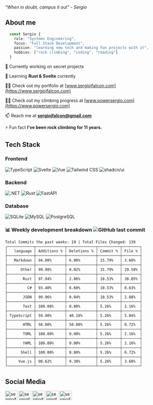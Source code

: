 *"When in doubt, campus it out" - Sergio*

## About me
```typescript
  const Sergio {
    role: "Systems Engineering",
    focus: "Full Stack Development",
    passion: "learning new tech and making fun projects with it",
    hobbies: ["rock climbing", "coding", "reading"]
  }
```

🔭 Currently working on secret projects

🌱 Learning **Rust & Svelte** currently

👨‍💻 Check out my portfolio at [www.sergiojfalcon.com](https://www.sergiojfalcon.com)

👨‍💻 Check out my climbing progress at [www.powersergio.com](https://www.powersergio.com)

📫 Reach me at **sergiojfalcon@gmail.com**

⚡ Fun fact **I've been rock climbing for 11 years.**

## Tech Stack

### Frontend

![TypeScript](https://img.shields.io/badge/typescript-icon?style=for-the-badge&logo=typescript&color=%23555555)
![Svelte](https://img.shields.io/badge/svelte-icon?style=for-the-badge&logo=svelte&color=%23555555)
![Vue](https://img.shields.io/badge/vue.js-icon?style=for-the-badge&logo=vue.js&color=%23555555)
![Tailwind CSS](https://img.shields.io/badge/tailwindcss-icon?style=for-the-badge&logo=tailwindcss&color=%23555555)
![shadcn/ui](https://img.shields.io/badge/shadcn%2Fui-icon?style=for-the-badge&logo=shadcn%2Fui&color=%23555555)

### Backend

![.NET](https://img.shields.io/badge/.net-icon?style=for-the-badge&logo=.net&color=%23555555)
![Rust](https://img.shields.io/badge/rust-icon?style=for-the-badge&logo=rust&color=%23555555)
![FastAPI](https://img.shields.io/badge/FastAPI-icon?style=for-the-badge&logo=fastapi&color=%23555555)

### Database

![SQLite](https://img.shields.io/badge/sqlite-icon?style=for-the-badge&logo=sqlite&color=%23555555)
![MySQL](https://img.shields.io/badge/mysql-icon?style=for-the-badge&logo=mysql&color=%23555555)
![PostgreSQL](https://img.shields.io/badge/postgresql-icon?style=for-the-badge&logo=postgresql&color=%23555555)

### 📊 Weekly development breakdown ![GitHub last commit](https://img.shields.io/github/last-commit/sergiojfalcon/sergiojfalcon)

```txt
Total Commits the past weeks: 19 | Total Files Changed: 139
┌────────────┬─────────────┬─────────────┬──────────┬────────┐
│   language │ Additions % │ Deletions % │ Commit % │ File % │
├────────────┼─────────────┼─────────────┼──────────┼────────┤
│   Markdown │ 94.00%      │ 6.00%       │ 15.79%   │ 3.60%  │
├────────────┼─────────────┼─────────────┼──────────┼────────┤
│      Other │ 99.98%      │ 0.02%       │ 15.79%   │ 29.50% │
├────────────┼─────────────┼─────────────┼──────────┼────────┤
│       Rust │ 97.94%      │ 2.06%       │ 10.53%   │ 38.85% │
├────────────┼─────────────┼─────────────┼──────────┼────────┤
│         C# │ 93.40%      │ 6.60%       │ 10.53%   │ 8.63%  │
├────────────┼─────────────┼─────────────┼──────────┼────────┤
│       JSON │ 99.96%      │ 0.04%       │ 10.53%   │ 2.88%  │
├────────────┼─────────────┼─────────────┼──────────┼────────┤
│       Text │ 100.00%     │ 0.00%       │ 5.26%    │ 2.16%  │
├────────────┼─────────────┼─────────────┼──────────┼────────┤
│ TypeScript │ 59.90%      │ 40.10%      │ 5.26%    │ 5.04%  │
├────────────┼─────────────┼─────────────┼──────────┼────────┤
│       HTML │ 50.00%      │ 50.00%      │ 5.26%    │ 0.72%  │
├────────────┼─────────────┼─────────────┼──────────┼────────┤
│       TOML │ 100.00%     │ 0.00%       │ 5.26%    │ 2.16%  │
├────────────┼─────────────┼─────────────┼──────────┼────────┤
│       YAML │ 100.00%     │ 0.00%       │ 5.26%    │ 2.16%  │
├────────────┼─────────────┼─────────────┼──────────┼────────┤
│      Shell │ 100.00%     │ 0.00%       │ 5.26%    │ 0.72%  │
├────────────┼─────────────┼─────────────┼──────────┼────────┤
│     Vue.js │ 90.62%      │ 9.38%       │ 5.26%    │ 3.60%  │
└────────────┴─────────────┴─────────────┴──────────┴────────┘
```

## Social Media

<p align="left">
    <a href="https://www.youtube.com/@powersergio" target="blank"><img align="center" src="https://raw.githubusercontent.com/rahuldkjain/github-profile-readme-generator/master/src/images/icons/Social/youtube.svg" alt="sergiojfalcon" height="30" width="40" /></a>
    <a href="https://instagram.com/sergiojfalcon" target="blank"><img align="center" src="https://raw.githubusercontent.com/rahuldkjain/github-profile-readme-generator/master/src/images/icons/Social/instagram.svg" alt="sergiojfalcon" height="30" width="40" /></a>
    <a href="https://linkedin.com/in/sergiojfalcon" target="blank"><img align="center" src="https://raw.githubusercontent.com/rahuldkjain/github-profile-readme-generator/master/src/images/icons/Social/linked-in-alt.svg" alt="sergiojfalcon" height="30" width="40" /></a>
    <a href="https://fb.com/sergiojfalcon" target="blank"><img align="center" src="https://raw.githubusercontent.com/rahuldkjain/github-profile-readme-generator/master/src/images/icons/Social/facebook.svg" alt="sergiojfalcon" height="30" width="40" /></a>
    <a href="https://twitter.com/sergiojfalcon" target="blank"><img align="center" src="https://raw.githubusercontent.com/rahuldkjain/github-profile-readme-generator/master/src/images/icons/Social/twitter.svg" alt="sergiojfalcon" height="30" width="40" /></a>
</p>
